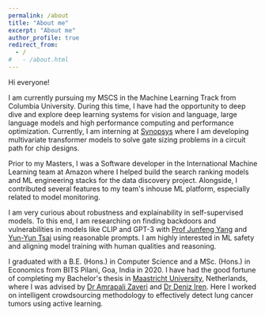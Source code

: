 ```yaml
---
permalink: /about
title: "About me"
excerpt: "About me"
author_profile: true
redirect_from: 
  - /
#   - /about.html
---
```


Hi everyone!

I am currently pursuing my MSCS in the Machine Learning Track from Columbia University. During this time, I have had the opportunity to deep dive and explore deep learning systems for vision and language, large language models and high performance computing and performance optimization. Currently, I am interning at [Synopsys](https://www.synopsys.com/) where I am developing multivariate transformer models to solve gate sizing problems in a circuit path for chip designs.

Prior to my Masters, I was a Software developer in the International Machine Learning team at Amazon where I helped build the search ranking models and ML engineering stacks for the data discovery project. Alongside, I contributed several features to my team's inhouse ML platform, especially related to model monitoring.

I am very curious about robustness and explainability in self-supervised models. To this end, I am researching on finding backdoors and vulnerabilities in models like CLIP and GPT-3 with [Prof Junfeng Yang](http://www.cs.columbia.edu/~junfeng/) and [Yun-Yun Tsai](https://yunyuntsai.github.io/) using reasonable prompts. I am highly interested in ML safety and aligning model training with human qualities and reasoning.

I graduated with a B.E. (Hons.) in Computer Science and a MSc. (Hons.) in Economics from BITS Pilani, Goa, India in 2020. I have had the good fortune of completing my Bachelor's thesis in [Maastricht University](https://www.maastrichtuniversity.nl/research/institute-data-science), Netherlands, where I was advised by [Dr Amrapali Zaveri](https://www.maastrichtuniversity.nl/memoriam-amrapali-zaveri) and [Dr Deniz Iren](http://www.deniziren.com/). Here I worked on intelligent crowdsourcing methodology to effectively detect lung cancer tumors using active learning.